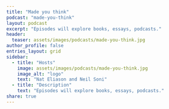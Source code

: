 ```yaml
---
title: "Made you think"
podcast: "made-you-think"
layout: podcast
excerpt: "Episodes will explore books, essays, podcasts."
header:
  teaser: assets/images/podcasts/made-you-think.jpg
author_profile: false
entries_layout: grid
sidebar:
  - title: "Hosts"
    image: assets/images/podcasts/made-you-think.jpg
    image_alt: "logo"
    text: "Nat Eliason and Neil Soni"
  - title: "Description"
    text: "Episodes will explore books, essays, podcasts."
share: true
---
```

